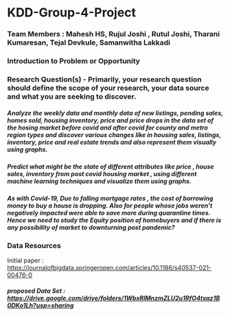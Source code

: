 # KDD-Group-4-Project

### Team Members : Mahesh HS, Rujul Joshi , Rutul Joshi, Tharani Kumaresan, Tejal Devkule, Samanwitha Lakkadi

### Introduction to Problem or Opportunity
  

### Research Question(s) - Primarily, your research question should define the scope of your research, your data source and what you are seeking to discover.
##### Analyze the weekly data and monthly data of new listings, pending sales, homes sold, housing inventory, price and price drops in the data set of the hosing market before covid and after covid for county and metro region types and discover various changes  like in housing sales,  listings, inventory, price and real estate trends and also represent them visually using graphs.
#####  Predict what might be the state of different attributes like price , house sales, inventory from post covid housing market , using different machine learning techniques and visualize them using graphs. 

##### As  with Covid-19, Due to falling mortgage rates , the cost of borrowing money to buy a house is dropping. Also for people whose jobs weren’t negatively impacted were able to save more during quarantine times. Hence we need to study the Equity position of homebuyers and if there is any possibility of market to downturning post pandemic?

### Data Resources
Initial paper : https://journalofbigdata.springeropen.com/articles/10.1186/s40537-021-00476-0
##### proposed Data Set : https://drive.google.com/drive/folders/1WbxRlMnzmZLU2u1RfO4txaz1B0DKo1Lh?usp=sharing
